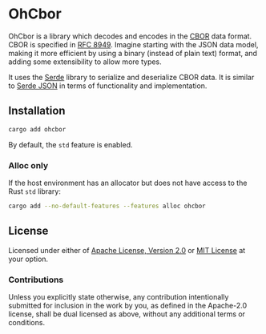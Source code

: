 # OhCbor

OhCbor is a library which decodes and encodes in the [CBOR][cbor] data format.
CBOR is specified in [RFC 8949][rfc_8949]. Imagine starting with the JSON data
model, making it more efficient by using a binary (instead of plain text)
format, and adding some extensibility to allow more types.

It uses the [Serde][serde] library to serialize and deserialize CBOR data.
It is similar to [Serde JSON][serde_json] in terms of functionality and
implementation.

## Installation

```sh
cargo add ohcbor
```

By default, the `std` feature is enabled.

### Alloc only

If the host environment has an allocator but does not have access to the Rust
`std` library:

```sh
cargo add --no-default-features --features alloc ohcbor
```
## License

Licensed under either of [Apache License, Version 2.0][LICENSE_APACHE] or [MIT
License][LICENSE_MIT] at your option.

### Contributions

Unless you explicitly state otherwise, any contribution intentionally submitted
for inclusion in the work by you, as defined in the Apache-2.0 license, shall be
dual licensed as above, without any additional terms or conditions.

[LICENSE_APACHE]: LICENSE-APACHE
[LICENSE_MIT]: LICENSE-MIT
[cbor]: https://cbor.io/
[rfc_8949]: https://www.rfc-editor.org/rfc/rfc8949.html
[serde]: https://serde.rs
[serde_json]: https://github.com/serde-rs/json